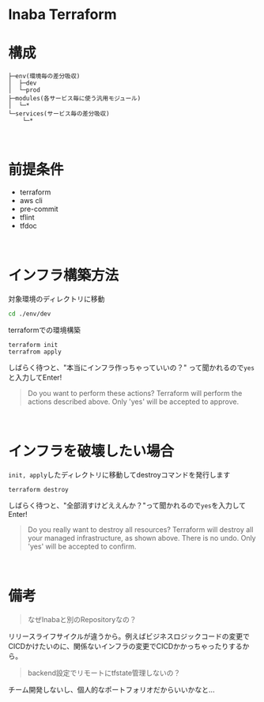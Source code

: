 # Inaba Terraform
# 構成
```
├─env(環境毎の差分吸収)
│  ├─dev
│  └─prod
├─modules(各サービス毎に使う汎用モジュール)
│  └─*
└─services(サービス毎の差分吸収)
    └─*
```

<br>

# 前提条件
* terraform
* aws cli
* pre-commit
* tflint
* tfdoc

<br>

# インフラ構築方法
対象環境のディレクトリに移動
```bash
cd ./env/dev
```

terraformでの環境構築

```
terraform init
terrafrom apply
```

しばらく待つと、"本当にインフラ作っちゃっていいの？" って聞かれるので`yes`と入力してEnter!
> Do you want to perform these actions?
  Terraform will perform the actions described above.
  Only 'yes' will be accepted to approve.

<br>

# インフラを破壊したい場合
 `init, apply`したディレクトリに移動してdestroyコマンドを発行します

 ```
 terraform destroy
 ```

しばらく待つと、"全部消すけどええんか？"って聞かれるので`yes`を入力してEnter!
> Do you really want to destroy all resources?
  Terraform will destroy all your managed infrastructure, as shown above.
  There is no undo. Only 'yes' will be accepted to confirm.

<br>

# 備考
 > なぜInabaと別のRepositoryなの？
 
 リリースライフサイクルが違うから。例えばビジネスロジックコードの変更でCICDかけたいのに、関係ないインフラの変更でCICDかかっちゃったりするから。

 > backend設定でリモートにtfstate管理しないの？
 
 チーム開発しないし、個人的なポートフォリオだからいいかなと...
 